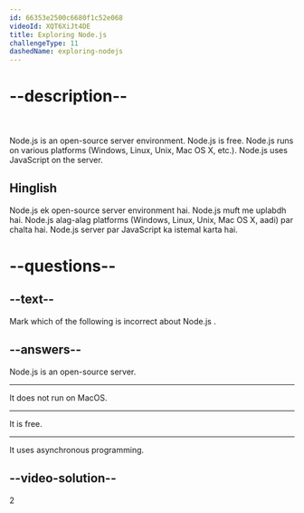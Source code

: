 ```yaml
---
id: 66353e2500c6680f1c52e068
videoId: XQT6XiJt4DE
title: Exploring Node.js
challengeType: 11
dashedName: exploring-nodejs
---
```


# --description--
<br>
<br>
Node.js is an open-source server environment.
Node.js is free.
Node.js runs on various platforms (Windows, Linux, Unix, Mac OS X, etc.).
Node.js uses JavaScript on the server.
<h2>Hinglish</h2>
Node.js ek open-source server environment hai.
Node.js muft me uplabdh hai.
Node.js alag-alag platforms (Windows, Linux, Unix, Mac OS X, aadi) par chalta hai.
Node.js server par JavaScript ka istemal karta hai.

# --questions--

## --text--

Mark which of the following is incorrect about Node.js .


## --answers--

Node.js is an open-source server.

---

It does not run on MacOS.

---

It is free.

---

It uses asynchronous programming.


## --video-solution--

2
